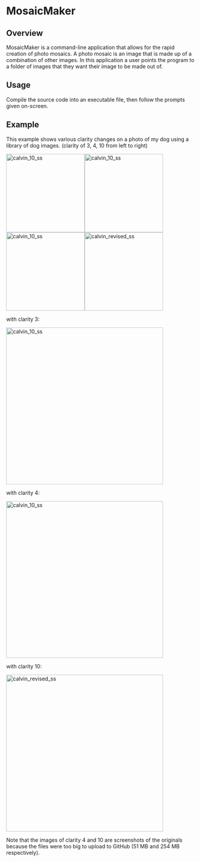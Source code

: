 # MosaicMaker

## Overview
MosaicMaker is a command-line application that allows for the rapid creation of photo mosaics. A photo mosaic is an image that is made up of a combination of other images. In this application a user points the program to a folder of images that they want their image to be made out of.

## Usage
Compile the source code into an executable file, then follow the prompts given on-screen. 

## Example

This example shows various clarity changes on a photo of my dog using a library of dog images. (clarity of 3, 4, 10 from left to right)

<img width="210" alt="calvin_10_ss" src="https://user-images.githubusercontent.com/68883649/130676978-c9d60473-69b8-4462-bfe9-42329c0c19a7.jpeg"><img width="210" alt="calvin_10_ss" src="https://user-images.githubusercontent.com/68883649/130677009-6772ad88-df3a-474c-b659-461527a5ed07.jpg"><img width="210" alt="calvin_10_ss" src="https://user-images.githubusercontent.com/68883649/130677222-34fb5e68-701f-4767-b3cb-3b259c8b2794.png"><img width="210" alt="calvin_revised_ss" src="https://user-images.githubusercontent.com/68883649/130677230-0001584b-911d-4021-b197-10a61c1efc65.png">

with clarity 3:

<img width="420" alt="calvin_10_ss" src="https://user-images.githubusercontent.com/68883649/130677009-6772ad88-df3a-474c-b659-461527a5ed07.jpg">

with clarity 4:

<img width="420" alt="calvin_10_ss" src="https://user-images.githubusercontent.com/68883649/130677222-34fb5e68-701f-4767-b3cb-3b259c8b2794.png">

with clarity 10:

<img width="420" alt="calvin_revised_ss" src="https://user-images.githubusercontent.com/68883649/130677230-0001584b-911d-4021-b197-10a61c1efc65.png">

Note that the images of clarity 4 and 10 are screenshots of the originals because the files were too big to upload to GitHub (51 MB and 254 MB respectively).
